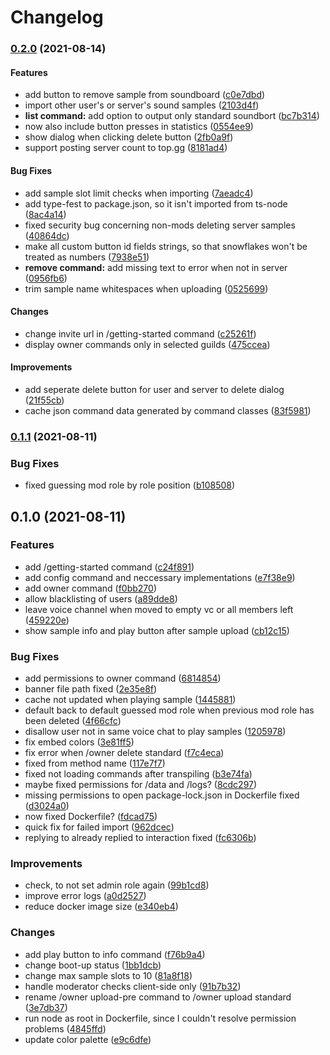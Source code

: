 # Changelog

### [0.2.0](https://github.com/LonelessCodes/SoundBort/compare/v0.1.1...v0.2.0) \(2021-08-14\)

#### Features

* add button to remove sample from soundboard \([c0e7dbd](https://github.com/LonelessCodes/SoundBort/commit/c0e7dbd3afe3b7fbc25865a7fbb43f0c196d9b8d)\)
* import other user's or server's sound samples \([2103d4f](https://github.com/LonelessCodes/SoundBort/commit/2103d4fa48e007939a639430f5c9d5e6a6cf6c45)\)
* **list command:** add option to output only standard soundbort \([bc7b314](https://github.com/LonelessCodes/SoundBort/commit/bc7b3147cda70afa2eb29c265756e737184b3518)\)
* now also include button presses in statistics \([0554ee9](https://github.com/LonelessCodes/SoundBort/commit/0554ee92064fc3fb2052c07cb79ede7021046b0d)\)
* show dialog when clicking delete button \([2fb0a9f](https://github.com/LonelessCodes/SoundBort/commit/2fb0a9fe4d600f446274601ac2ae544de009f764)\)
* support posting server count to top.gg \([8181ad4](https://github.com/LonelessCodes/SoundBort/commit/8181ad49c9f6733c1c6b68fb24e1b26dda207dc1)\)

#### Bug Fixes

* add sample slot limit checks when importing \([7aeadc4](https://github.com/LonelessCodes/SoundBort/commit/7aeadc431c9e388d92f854ca6ac6b2f9a9ebf39d)\)
* add type-fest to package.json, so it isn't imported from ts-node \([8ac4a14](https://github.com/LonelessCodes/SoundBort/commit/8ac4a145391977243ba919bfc1aa156737e336fa)\)
* fixed security bug concerning non-mods deleting server samples \([40864dc](https://github.com/LonelessCodes/SoundBort/commit/40864dc8aba906b8880a8121159b8eba96eca6f1)\)
* make all custom button id fields strings, so that snowflakes won't be treated as numbers \([7938e51](https://github.com/LonelessCodes/SoundBort/commit/7938e51f915ae42fd036a0135a7b6514085c7059)\)
* **remove command:** add missing text to error when not in server \([0956fb6](https://github.com/LonelessCodes/SoundBort/commit/0956fb68c165fc00fde526f9ee4c5ff8f1fce73f)\)
* trim sample name whitespaces when uploading \([0525699](https://github.com/LonelessCodes/SoundBort/commit/052569961723e08a05398bcb1a69664658ee27d5)\)

#### Changes

* change invite url in /getting-started command \([c25261f](https://github.com/LonelessCodes/SoundBort/commit/c25261fa7cd82fb889c31b8f251ed3014e724c62)\)
* display owner commands only in selected guilds \([475ccea](https://github.com/LonelessCodes/SoundBort/commit/475cceadb55b936e12710b434771f2651e1d8ec1)\)

#### Improvements

* add seperate delete button for user and server to delete dialog \([21f55cb](https://github.com/LonelessCodes/SoundBort/commit/21f55cbf00a267f553d792a9e39a92b94b1e168d)\)
* cache json command data generated by command classes \([83f5981](https://github.com/LonelessCodes/SoundBort/commit/83f59817df4c5f662e6f5db3e107aaaa692fd8d9)\)

### [0.1.1](https://github.com/LonelessCodes/SoundBort/compare/v0.1.0...v0.1.1) \(2021-08-11\)

### Bug Fixes

* fixed guessing mod role by role position \([b108508](https://github.com/LonelessCodes/SoundBort/commit/b1085080553bb0740a6c4c791e27c8633c1f4ab4)\)

## 0.1.0 \(2021-08-11\)

### Features

* add /getting-started command \([c24f891](https://github.com/LonelessCodes/SoundBort/commit/c24f891e268ccca2e2e1b0083a68de987e1d2813)\)
* add config command and neccessary implementations \([e7f38e9](https://github.com/LonelessCodes/SoundBort/commit/e7f38e926fae7a5bb585bda0930a78cc2719f93e)\)
* add owner command \([f0bb270](https://github.com/LonelessCodes/SoundBort/commit/f0bb2700609f796ac030f8ef27e1c03e624efa45)\)
* allow blacklisting of users \([a89dde8](https://github.com/LonelessCodes/SoundBort/commit/a89dde8174fdfa4725e1f3c02ddc52ad01b735dd)\)
* leave voice channel when moved to empty vc or all members left \([459220e](https://github.com/LonelessCodes/SoundBort/commit/459220e342ce2f9ecbe9f48ba1ebc7ba3e39c5f4)\)
* show sample info and play button after sample upload \([cb12c15](https://github.com/LonelessCodes/SoundBort/commit/cb12c156d851b6a8ff9bab5079ed7a6929d549d0)\)

### Bug Fixes

* add permissions to owner command \([6814854](https://github.com/LonelessCodes/SoundBort/commit/6814854874d8293aba49a8cc32d6b50d4aa5bb23)\)
* banner file path fixed \([2e35e8f](https://github.com/LonelessCodes/SoundBort/commit/2e35e8fa4d7727bf7324e6a0d53c6e9547890638)\)
* cache not updated when playing sample \([1445881](https://github.com/LonelessCodes/SoundBort/commit/1445881a66253122881695816cc813f0fbeee80b)\)
* default back to default guessed mod role when previous mod role has been deleted \([4f66cfc](https://github.com/LonelessCodes/SoundBort/commit/4f66cfc84fe2f28169534b0c97426d9c2be2ca00)\)
* disallow user not in same voice chat to play samples \([1205978](https://github.com/LonelessCodes/SoundBort/commit/12059782c3244cc918129b9def0ca0edf1cff4e2)\)
* fix embed colors \([3e81ff5](https://github.com/LonelessCodes/SoundBort/commit/3e81ff5f90be90243eb174340f886372f3de44dc)\)
* fix error when /owner delete standard \([f7c4eca](https://github.com/LonelessCodes/SoundBort/commit/f7c4eca60a978ad8dfc8a1d162f13815f3e48041)\)
* fixed from method name \([117e7f7](https://github.com/LonelessCodes/SoundBort/commit/117e7f76a81b5942462fe9bd088e476c20cec9bb)\)
* fixed not loading commands after transpiling \([b3e74fa](https://github.com/LonelessCodes/SoundBort/commit/b3e74fad33b3d1776b416cda62ca2794f6c3e0ce)\)
* maybe fixed permissions for /data and /logs? \([8cdc297](https://github.com/LonelessCodes/SoundBort/commit/8cdc297f0b157d0be7cff74f2f7c59e26b518458)\)
* missing permissions to open package-lock.json in Dockerfile fixed \([d3024a0](https://github.com/LonelessCodes/SoundBort/commit/d3024a0455551a78c02a0adf586cbbabb98bfab3)\)
* now fixed Dockerfile? \([fdcad75](https://github.com/LonelessCodes/SoundBort/commit/fdcad75908c8761f520f13bb73e614e6f5cb42de)\)
* quick fix for failed import \([962dcec](https://github.com/LonelessCodes/SoundBort/commit/962dcecf6dac0b01e0d2bfd6f36d5097ebe8b9ce)\)
* replying to already replied to interaction fixed \([fc6306b](https://github.com/LonelessCodes/SoundBort/commit/fc6306bda827219917c2d1b4a75b691b6751fabf)\)

### Improvements

* check, to not set admin role again \([99b1cd8](https://github.com/LonelessCodes/SoundBort/commit/99b1cd84bbe7614f9bf88670d54931b2770d3e8f)\)
* improve error logs \([a0d2527](https://github.com/LonelessCodes/SoundBort/commit/a0d25272c5aa318fa94cc350760e4228785d7538)\)
* reduce docker image size \([e340eb4](https://github.com/LonelessCodes/SoundBort/commit/e340eb4ec6de2d86558b4741dfc13aa798a14200)\)

### Changes

* add play button to info command \([f76b9a4](https://github.com/LonelessCodes/SoundBort/commit/f76b9a4cf528a5c679c7f1b6b541a84d9b0cd643)\)
* change boot-up status \([1bb1dcb](https://github.com/LonelessCodes/SoundBort/commit/1bb1dcbe51537156fd93fc24ffecef6690bcfdba)\)
* change max sample slots to 10 \([81a8f18](https://github.com/LonelessCodes/SoundBort/commit/81a8f18fa8872e8bdf3be123a0525540def18346)\)
* handle moderator checks client-side only \([91b7b32](https://github.com/LonelessCodes/SoundBort/commit/91b7b32c0e0717217d6a2b209d57de79af08a62b)\)
* rename /owner upload-pre command to /owner upload standard \([3e7db37](https://github.com/LonelessCodes/SoundBort/commit/3e7db37f6358696b5bbab27ce92b08f21a5ff028)\)
* run node as root in Dockerfile, since I couldn't resolve permission problems \([4845ffd](https://github.com/LonelessCodes/SoundBort/commit/4845ffd4a5b8ea73919efc66620654cf18d3b68a)\)
* update color palette \([e9c6dfe](https://github.com/LonelessCodes/SoundBort/commit/e9c6dfe2b966782d4294ffe8639824a5271f4bb7)\)

